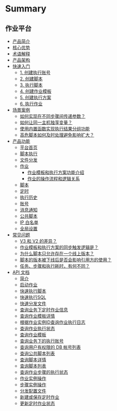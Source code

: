 # Summary

## 作业平台
* [产品简介](产品白皮书/Introduction/What-is-Job.md)
* [核心优势](产品白皮书/Introduction/Benefits.md)
* [术语解释](产品白皮书/Introduction/Terms.md)
* [产品架构](产品白皮书/Introduction/Architecture.md)
* [快速入门]()
    * [1. 创建执行账号](产品白皮书/Quick-Starts/1.Create-system-account.md)
    * [2. 创建脚本](产品白皮书/Quick-Starts/2.Create-a-Bash-script.md)
    * [3. 执行脚本](产品白皮书/Quick-Starts/3.Try-to-run-the-script.md)
    * [4. 创建作业模板](产品白皮书/Quick-Starts/4.Create-a-Job-template.md)
    * [5. 创建执行方案](产品白皮书/Quick-Starts/5.Create-a-plan-under-Job-template.md)
    * [6. 执行作业](产品白皮书/Quick-Starts/6.Try-to-run-the-Job-plan.md)
* [场景案例]()
    * [如何实现在不同步骤间传递参数？](产品白皮书/Best-Practices/How-to-pass-params-through-steps.md)
    * [如何让同一主机独享变量？](产品白皮书/Best-Practices/How-to-make-same-host-have-its-own-namespace.md)
    * [使用内置函数实现执行结果分组功能](产品白皮书/Best-Practices/Use-built-in-functions-to-make-exec-result-grouping.md)
    * [高危脚本如何及时处理避免影响扩大？](产品白皮书/Best-Practices/How-to-stop-the-spread-of-the-problem-script-immediately.md)
* [产品功能]()
    * [平台首页](产品白皮书/Features/Home.md)
    * [脚本执行](产品白皮书/Features/One-time-script-exec.md)
    * [文件分发](产品白皮书/Features/One-time-file-transfer.md)
    * [作业]()
        * [作业模板和执行方案功能介绍](产品白皮书/Features/Jobs.md)
        * [作业的操作流程和逻辑关系](产品白皮书/Features/Jobs-operation-flow-and-logical-relationship.md)
    * [脚本](产品白皮书/Features/Scripts.md)
    * [定时](产品白皮书/Features/Crons.md)
    * [执行历史](产品白皮书/Features/History.md)
    * [账号](产品白皮书/Features/Accounts.md)
    * [消息通知](产品白皮书/Features/Notification.md)
    * [公共脚本](产品白皮书/Features/Public-Scripts.md)
    * [IP 白名单](产品白皮书/Features/IP-white_list.md)
    * [全局设置](产品白皮书/Features/Settings.md)
* [常见问题]()
    * [V3 和 V2 的差异？](产品白皮书/FAQs/Whats-the-diffrent-between-v2-and-v3.md)
    * [作业模板和执行方案的同步触发逻辑是？](产品白皮书/FAQs/what-changes-will-cause-plan-outofsync-with-template.md)
    * [为什么脚本只允许存在一个线上版本？](产品白皮书/FAQs/why-script-only-allow-one-online-version.md)
    * [脚本的版本被下线后是否会影响引用方的使用？](产品白皮书/FAQs/will-script-ver-offline-affect-the-use-of-reference-plan.md)
    * [任务、步骤和执行耗时，有何不同？](产品白皮书/FAQs/Whats-the-difference-of-duration-between-task-step-and-execution.md)
* [API 文档]()
    * [简介](6.0/API文档/JOB/README.md)
    * [启动作业](6.0/API文档/JOB/execute_job.md)
    * [快速执行脚本](6.0/API文档/JOB/fast_execute_script.md)
    * [快速执行SQL](6.0/API文档/JOB/fast_execute_sql.md)
    * [快速分发文件](6.0/API文档/JOB/fast_push_file.md)
    * [查询业务下定时作业信息](6.0/API文档/JOB/get_cron_list.md)
    * [查询作业模板详情](6.0/API文档/JOB/get_job_detail.md)
    * [根据作业实例ID查询作业执行日志](6.0/API文档/JOB/get_job_instance_log.md)
    * [查询作业执行状态](6.0/API文档/JOB/get_job_instance_status.md)
    * [查询作业模板](6.0/API文档/JOB/get_job_list.md)
    * [查询业务下的执行账号](6.0/API文档/JOB/get_os_account.md)
    * [查询用户有权限的 DB 帐号列表](6.0/API文档/JOB/get_own_db_account_list.md)
    * [查询公共脚本列表](6.0/API文档/JOB/get_public_script_list.md)
    * [查询脚本详情](6.0/API文档/JOB/get_script_detail.md)
    * [查询脚本列表](6.0/API文档/JOB/get_script_list.md)
    * [查询作业步骤的执行状态](6.0/API文档/JOB/get_step_instance_status.md)
    * [作业实例操作](6.0/API文档/JOB/operate_job_instance.md)
    * [步骤实例操作](6.0/API文档/JOB/operate_step_instance.md)
    * [分发配置文件](6.0/API文档/JOB/push_config_file.md)
    * [新建或保存定时作业](6.0/API文档/JOB/save_cron.md)
    * [更新定时作业状态](6.0/API文档/JOB/update_cron_status.md)